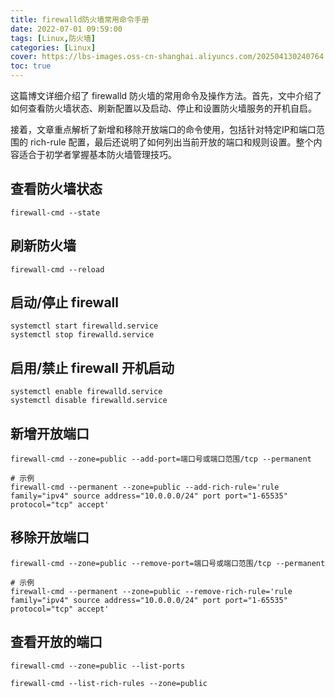 ```yaml
---
title: firewalld防火墙常用命令手册
date: 2022-07-01 09:59:00
tags: [Linux,防火墙]
categories: [Linux]
cover: https://lbs-images.oss-cn-shanghai.aliyuncs.com/202504130240764.png
toc: true
---
```


这篇博文详细介绍了 firewalld 防火墙的常用命令及操作方法。首先，文中介绍了如何查看防火墙状态、刷新配置以及启动、停止和设置防火墙服务的开机自启。

接着，文章重点解析了新增和移除开放端口的命令使用，包括针对特定IP和端口范围的 rich-rule 配置，最后还说明了如何列出当前开放的端口和规则设置。整个内容适合于初学者掌握基本防火墙管理技巧。

<!-- more -->

查看防火墙状态
---

```
firewall-cmd --state
```

刷新防火墙
---

```
firewall-cmd --reload
```

启动/停止 firewall
---

```
systemctl start firewalld.service
systemctl stop firewalld.service
```

启用/禁止 firewall 开机启动
---

```
systemctl enable firewalld.service 
systemctl disable firewalld.service 
```

新增开放端口
---

```
firewall-cmd --zone=public --add-port=端口号或端口范围/tcp --permanent

# 示例
firewall-cmd --permanent --zone=public --add-rich-rule='rule family="ipv4" source address="10.0.0.0/24" port port="1-65535" protocol="tcp" accept'
```

移除开放端口
---

```
firewall-cmd --zone=public --remove-port=端口号或端口范围/tcp --permanent

# 示例
firewall-cmd --permanent --zone=public --remove-rich-rule='rule family="ipv4" source address="10.0.0.0/24" port port="1-65535" protocol="tcp" accept'
```

查看开放的端口
---

```
firewall-cmd --zone=public --list-ports

firewall-cmd --list-rich-rules --zone=public
```